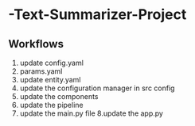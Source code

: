 # -Text-Summarizer-Project

## Workflows
1. update config.yaml
2. params.yaml
3. update entity.yaml
4. update the configuration manager in src config
5. update the components
6. update the pipeline
7. update the main.py file
8.update the app.py